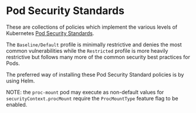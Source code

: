 # Pod Security Standards

These are collections of policies which implement the various levels of Kubernetes [Pod Security Standards](https://kubernetes.io/docs/concepts/security/pod-security-standards/).

The `Baseline/Default` profile is minimally restrictive and denies the most common vulnerabilities while the `Restricted` profile is more heavily restrictive but follows many more of the common security best practices for Pods.

The preferred way of installing these Pod Security Standard policies is by using Helm.

NOTE: the `proc-mount` pod may execute as non-default values for `securityContext.procMount` require the `ProcMountType` feature flag to be enabled.
